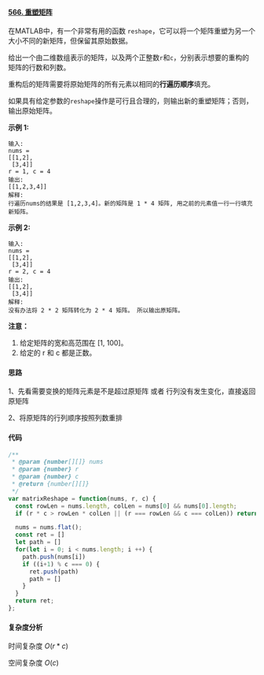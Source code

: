 #### [566. 重塑矩阵](https://leetcode-cn.com/problems/reshape-the-matrix/)

在MATLAB中，有一个非常有用的函数 `reshape`，它可以将一个矩阵重塑为另一个大小不同的新矩阵，但保留其原始数据。

给出一个由二维数组表示的矩阵，以及两个正整数`r`和`c`，分别表示想要的重构的矩阵的行数和列数。

重构后的矩阵需要将原始矩阵的所有元素以相同的**行遍历顺序**填充。

如果具有给定参数的`reshape`操作是可行且合理的，则输出新的重塑矩阵；否则，输出原始矩阵。

**示例 1:**

```
输入: 
nums = 
[[1,2],
 [3,4]]
r = 1, c = 4
输出: 
[[1,2,3,4]]
解释:
行遍历nums的结果是 [1,2,3,4]。新的矩阵是 1 * 4 矩阵, 用之前的元素值一行一行填充新矩阵。
```

**示例 2:**

```
输入: 
nums = 
[[1,2],
 [3,4]]
r = 2, c = 4
输出: 
[[1,2],
 [3,4]]
解释:
没有办法将 2 * 2 矩阵转化为 2 * 4 矩阵。 所以输出原矩阵。
```

**注意：**

1. 给定矩阵的宽和高范围在 [1, 100]。
2. 给定的 r 和 c 都是正数。

#### 思路

1、先看需要变换的矩阵元素是不是超过原矩阵 或者 行列没有发生变化，直接返回原矩阵

2、将原矩阵的行列顺序按照列数重排

#### 代码

```javascript
/**
 * @param {number[][]} nums
 * @param {number} r
 * @param {number} c
 * @return {number[][]}
 */
var matrixReshape = function(nums, r, c) {
  const rowLen = nums.length, colLen = nums[0] && nums[0].length;
  if (r * c > rowLen * colLen || (r === rowLen && c === colLen)) return nums;

  nums = nums.flat();
  const ret = []
  let path = []
  for(let i = 0; i < nums.length; i ++) {
    path.push(nums[i])
    if ((i+1) % c === 0) {
      ret.push(path)
      path = []
    }
  }
  return ret;
};
```



#### 复杂度分析

时间复杂度	$O(r*c)$

空间复杂度	$O(c)$